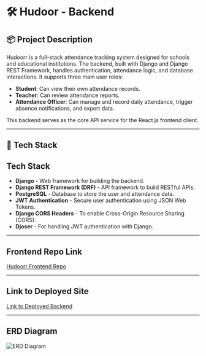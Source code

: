 # 🛠️ Hudoor - Backend
## 📦 Project Description

Hudoorr is a full-stack attendance tracking system designed for schools and educational institutions. The backend, built with Django and Django REST Framework, handles authentication, attendance logic, and database interactions. It supports three main user roles:

- **Student**: Can view their own attendance records.
- **Teacher**: Can review attendance reports.
- **Attendance Officer**: Can manage and record daily attendance, trigger absence notifications, and export data.

This backend serves as the core API service for the React.js frontend client.

---

## 🧰 Tech Stack

## Tech Stack
- **Django** - Web framework for building the backend.
- **Django REST Framework (DRF)** - API framework to build RESTful APIs.
- **PostgreSQL** - Database to store the user and attendance data.
- **JWT Authentication** - Secure user authentication using JSON Web Tokens.
- **Django CORS Headers** - To enable Cross-Origin Resource Sharing (CORS).
- **Djoser** - For handling JWT authentication with Django.

---

## Frontend Repo Link
[Hudoorr Frontend Repo]()

---

## Link to Deployed Site
[Link to Deployed Backend]()

---

## ERD Diagram
![ERD Diagram](/Users/sadeem/backend/AttendanceProject/description_backend/ERD.png)
